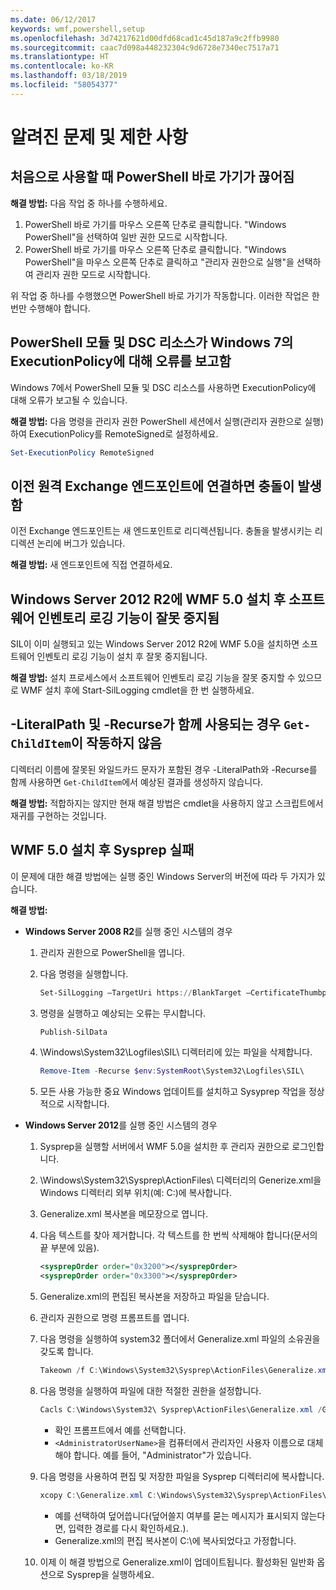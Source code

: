 ```yaml
---
ms.date: 06/12/2017
keywords: wmf,powershell,setup
ms.openlocfilehash: 3d74217621d00dfd68cad1c45d187a9c2ffb9980
ms.sourcegitcommit: caac7d098a448232304c9d6728e7340ec7517a71
ms.translationtype: HT
ms.contentlocale: ko-KR
ms.lasthandoff: 03/18/2019
ms.locfileid: "58054377"
---
```

# <a name="known-issues-and-limitations"></a>알려진 문제 및 제한 사항

## <a name="powershell-shortcuts-are-broken-when-used-for-the-first-time"></a>처음으로 사용할 때 PowerShell 바로 가기가 끊어짐

**해결 방법:** 다음 작업 중 하나를 수행하세요.

1. PowerShell 바로 가기를 마우스 오른쪽 단추로 클릭합니다. "Windows PowerShell"을 선택하여 일반 권한 모드로 시작합니다.
2. PowerShell 바로 가기를 마우스 오른쪽 단추로 클릭합니다. "Windows PowerShell"을 마우스 오른쪽 단추로 클릭하고 "관리자 권한으로 실행"을 선택하여 관리자 권한 모드로 시작합니다.

위 작업 중 하나를 수행했으면 PowerShell 바로 가기가 작동합니다. 이러한 작업은 한 번만 수행해야 합니다.

## <a name="powershell-modules-and-dsc-resources-report-errors-about-executionpolicy-on-windows-7"></a>PowerShell 모듈 및 DSC 리소스가 Windows 7의 ExecutionPolicy에 대해 오류를 보고함

Windows 7에서 PowerShell 모듈 및 DSC 리소스를 사용하면 ExecutionPolicy에 대해 오류가 보고될 수 있습니다.

**해결 방법:** 다음 명령을 관리자 권한 PowerShell 세션에서 실행(관리자 권한으로 실행)하여 ExecutionPolicy를 RemoteSigned로 설정하세요.

```powershell
Set-ExecutionPolicy RemoteSigned
```

## <a name="connecting-to-an-old-remote-exchange-endpoint-causes-a-crash"></a>이전 원격 Exchange 엔드포인트에 연결하면 충돌이 발생함

이전 Exchange 엔드포인트는 새 엔드포인트로 리디렉션됩니다. 충돌을 발생시키는 리디렉션 논리에 버그가 있습니다.

**해결 방법:** 새 엔드포인트에 직접 연결하세요.

## <a name="software-inventory-logging-feature-is-erroneously-stopped-after-wmf-50-installation-on-windows-server-2012-r2"></a>Windows Server 2012 R2에 WMF 5.0 설치 후 소프트웨어 인벤토리 로깅 기능이 잘못 중지됨

SIL이 이미 실행되고 있는 Windows Server 2012 R2에 WMF 5.0을 설치하면 소프트웨어 인벤토리 로깅 기능이 설치 후 잘못 중지됩니다.

**해결 방법:** 설치 프로세스에서 소프트웨어 인벤토리 로깅 기능을 잘못 중지할 수 있으므로 WMF 설치 후에 Start-SilLogging cmdlet을 한 번 실행하세요.

## <a name="get-childitem-does-not-work-if--literalpath-and--recurse-are-used-together"></a>-LiteralPath 및 -Recurse가 함께 사용되는 경우 `Get-ChildItem`이 작동하지 않음

디렉터리 이름에 잘못된 와일드카드 문자가 포함된 경우 -LiteralPath와 -Recurse를 함께 사용하면 `Get-ChildItem`에서 예상된 결과를 생성하지 않습니다.

**해결 방법:** 적합하지는 않지만 현재 해결 방법은 cmdlet을 사용하지 않고 스크립트에서 재귀를 구현하는 것입니다.

## <a name="sysprep-fails-after-wmf-50-installation"></a>WMF 5.0 설치 후 Sysprep 실패

이 문제에 대한 해결 방법에는 실행 중인 Windows Server의 버전에 따라 두 가지가 있습니다.

**해결 방법:**

- **Windows Server 2008 R2**를 실행 중인 시스템의 경우
  1. 관리자 권한으로 PowerShell을 엽니다.
  2. 다음 명령을 실행합니다.

     ```powershell
     Set-SilLogging –TargetUri https://BlankTarget –CertificateThumbprint 0123456789
     ```

  3. 명령을 실행하고 예상되는 오류는 무시합니다.

     ```powershell
     Publish-SilData
     ```

  4. \Windows\System32\Logfiles\SIL\ 디렉터리에 있는 파일을 삭제합니다.

     ```powershell
     Remove-Item -Recurse $env:SystemRoot\System32\Logfiles\SIL\
     ```

  5. 모든 사용 가능한 중요 Windows 업데이트를 설치하고 Sysyprep 작업을 정상적으로 시작합니다.

- **Windows Server 2012**를 실행 중인 시스템의 경우
  1. Sysprep을 실행할 서버에서 WMF 5.0을 설치한 후 관리자 권한으로 로그인합니다.
  2. \Windows\System32\Sysprep\ActionFiles\ 디렉터리의 Generize.xml을 Windows 디렉터리 외부 위치(예: C:\)에 복사합니다.
  3. Generalize.xml 복사본을 메모장으로 엽니다.
  4. 다음 텍스트를 찾아 제거합니다. 각 텍스트를 한 번씩 삭제해야 합니다(문서의 끝 부분에 있음).

     ```xml
     <sysprepOrder order="0x3200"></sysprepOrder>
     <sysprepOrder order="0x3300"></sysprepOrder>
     ```

  5. Generalize.xml의 편집된 복사본을 저장하고 파일을 닫습니다.
  6. 관리자 권한으로 명령 프롬프트를 엽니다.
  7. 다음 명령을 실행하여 system32 폴더에서 Generalize.xml 파일의 소유권을 갖도록 합니다.

     ```powershell
     Takeown /f C:\Windows\System32\Sysprep\ActionFiles\Generalize.xml
     ```

  8. 다음 명령을 실행하여 파일에 대한 적절한 권한을 설정합니다.

     ```powershell
     Cacls C:\Windows\System32\ Sysprep\ActionFiles\Generalize.xml /G `<AdministratorUserName>`:F
     ```

     - 확인 프롬프트에서 예를 선택합니다.
     - `<AdministratorUserName>`을 컴퓨터에서 관리자인 사용자 이름으로 대체해야 합니다. 예를 들어, "Administrator"가 있습니다.

  9. 다음 명령을 사용하여 편집 및 저장한 파일을 Sysprep 디렉터리에 복사합니다.

     ```powershell
     xcopy C:\Generalize.xml C:\Windows\System32\Sysprep\ActionFiles\Generalize.xml
     ```

     - 예를 선택하여 덮어씁니다(덮어쓸지 여부를 묻는 메시지가 표시되지 않는다면, 입력한 경로를 다시 확인하세요.).
     - Generalize.xml의 편집 복사본이 C:\에 복사되었다고 가정합니다.

  10. 이제 이 해결 방법으로 Generalize.xml이 업데이트됩니다. 활성화된 일반화 옵션으로 Sysprep을 실행하세요.